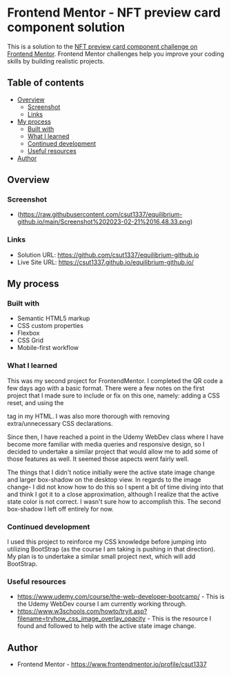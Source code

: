 # Frontend Mentor - NFT preview card component solution

This is a solution to the [NFT preview card component challenge on Frontend Mentor](https://www.frontendmentor.io/challenges/nft-preview-card-component-SbdUL_w0U). Frontend Mentor challenges help you improve your coding skills by building realistic projects.

## Table of contents

- [Overview](#overview)
  - [Screenshot](#screenshot)
  - [Links](#links)
- [My process](#my-process)
  - [Built with](#built-with)
  - [What I learned](#what-i-learned)
  - [Continued development](#continued-development)
  - [Useful resources](#useful-resources)
- [Author](#author)

## Overview

### Screenshot

- (https://raw.githubusercontent.com/csut1337/equilibrium-github.io/main/Screenshot%202023-02-21%2016.48.33.png)

### Links

- Solution URL: https://github.com/csut1337/equilibrium-github.io
- Live Site URL: https://csut1337.github.io/equilibrium-github.io/

## My process

### Built with

- Semantic HTML5 markup
- CSS custom properties
- Flexbox
- CSS Grid
- Mobile-first workflow

### What I learned

This was my second project for FrontendMentor. I completed the QR code a few days ago with a basic format. There were a few notes on the first project that I made sure to include or fix on this one, namely: adding a CSS reset, and using the <main> tag in my HTML. I was also more thorough with removing extra/unnecessary CSS declarations.

Since then, I have reached a point in the Udemy WebDev class where I have become more familiar with media queries and responsive design, so I decided to undertake a similar project that would allow me to add some of those features as well. It seemed those aspects went fairly well.

The things that I didn't notice initially were the active state image change and larger box-shadow on the desktop view. In regards to the image change- I did not know how to do this so I spent a bit of time diving into that and think I got it to a close approximation, although I realize that the active state color is not correct. I wasn't sure how to accomplish this. The second box-shadow I left off entirely for now.

### Continued development

I used this project to reinforce my CSS knowledge before jumping into utilizing BootStrap (as the course I am taking is pushing in that direction). My plan is to undertake a similar small project next, which will add BootStrap.

### Useful resources

- https://www.udemy.com/course/the-web-developer-bootcamp/ - This is the Udemy WebDev course I am currently working through.
- https://www.w3schools.com/howto/tryit.asp?filename=tryhow_css_image_overlay_opacity - This is the resource I found and followed to help with the active state image change.

## Author

- Frontend Mentor - https://www.frontendmentor.io/profile/csut1337
